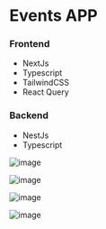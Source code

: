 # Events APP

### Frontend

- NextJs
- Typescript
- TailwindCSS
- React Query

### Backend

- NestJs
- Typescript

![image](https://github.com/Geomoon/events-app/assets/61089026/9598e6bf-f19b-4fcb-98fa-b69e7a1b5e9e)

![image](https://github.com/Geomoon/events-app/assets/61089026/b3dd323c-1de5-4ffe-8bbf-eae36c95278e)

![image](https://github.com/Geomoon/events-app/assets/61089026/c462dd44-6246-403a-bee3-788a65df572e)

![image](https://github.com/Geomoon/events-app/assets/61089026/9af98139-b47b-4387-b301-d43a71f84c15)

